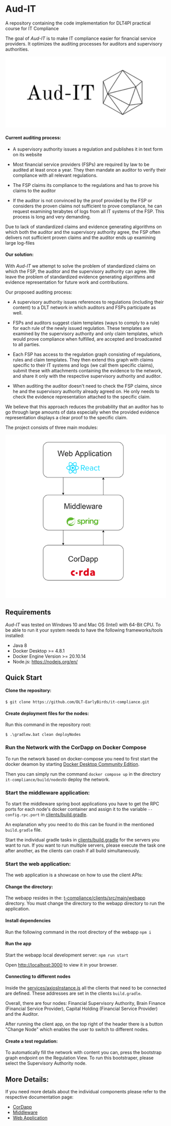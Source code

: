 # Aud-IT

A repository containing the code implementation for DLT4PI practical course for IT Compliance

The goal of _Aud-IT_ is to make IT compliance easier for financial service providers. It optimizes the auditing processes for auditors and supervisory authorities.

![logo](docs/media/logo.png "Logo")


#### Current auditing process:

- A supervisory authority issues a regulation and publishes it in text form on its website

- Most financial service providers (FSPs) are required by law to be audited at least once a year. They then mandate an auditor to verify their compliance with all relevant regulations.

- The FSP claims its compliance to the regulations and has to prove his claims to the auditor

- If the auditor is not convinced by the proof provided by the FSP or considers the proven claims not sufficient to prove compliance, he can request examining terabytes of logs from all IT systems of the FSP. This process is long and very demanding.

Due to lack of standardized claims and evidence generating algorithms on which both the auditor and the supervisory authority agree, the FSP often delivers not sufficient proven claims and the auditor ends up examining large log-files

#### Our solution:

With _Aud-IT_ we attempt to solve the problem of standardized claims on which the FSP, the auditor and the supervisory authority can agree. We leave the problem of standardized evidence generating algorithms and evidence representation for future work and contributions.

Our proposed auditing process:

- A supervisory authority issues references to regulations (including their content) to a DLT network in which auditors and FSPs participate as well.

- FSPs and auditors suggest claim templates (ways to comply to a rule) for each rule of the newly issued regulation. These templates are examined by the supervisory authority and only claim templates, which would prove compliance when fulfilled, are accepted and broadcasted to all parties.

- Each FSP has access to the regulation graph consisting of regulations, rules and claim templates. They then extend this graph with claims specific to their IT systems and logs (we call them specific claims), submit these with attachments containing the evidence to the network, and share it only with the respective supervisory authority and auditor.

- When auditing the auditor doesn't need to check the FSP claims, since he and the supervisory authority already agreed on. He only needs to check the evidence representation attached to the specific claim.

We believe that this approach reduces the probability that an auditor has to go through large amounts of data especially when the provided evidence representation displays a clear proof to the specific claim.

The project consists of three main modules:

![modules](docs/media/modules.png "Title")

## Requirements

_Aud-IT_ was tested on Windows 10 and Mac OS (Intel) with 64-Bit CPU. To be able to run it your system needs to have the following frameworks/tools installed:

- Java 8
- Docker Desktop >= 4.8.1
- Docker Engine Version >= 20.10.14
- Node.js: https://nodejs.org/en/

## Quick Start
#### Clone the repository:

```console
$ git clone https://github.com/DLT-EarlyBirds/it-compliance.git
```

#### Create deployment files for the nodes:

Run this command in the repository root:

```console
$ .\gradlew.bat clean deployNodes
```

### Run the Network with the CorDapp on Docker Compose

To run the network based on docker-compose you need to first start the docker deamon by starting [Docker Desktop Community Edition](https://docs.docker.com/get-docker/).

Then you can simply run the command `docker compose up` in the directory `it-compliance/build/nodes`to deploy the network.

### Start the middleware application:

To start the middleware spring boot applications you have to get the RPC ports for each node's docker container and assign it to the variable `--config.rpc.port` in [clients/build.gradle](/clients/build.gradle).

An explanation why you need to do this can be found in the mentioned `build.gradle` file.

Start the individual gradle tasks in [clients/build.gradle](/clients/build.gradle) for the servers you want to run. If you want to run multiple servers, please execute the task one after another, as the clients can crash if all build simultaneously. 

### Start the web application:
The web application is a showcase on how to use the client APIs: 
#### Change the directory:

The webapp resides in the: [t-compliance/clients/src/main/webapp](/clients/src/main/webapp/) directory.
You must change the directory to the webapp directory to run the application.

#### Install dependencies
Run the following command in the root directory of the webapp
`npm i`

#### Run the app
Start the webapp local development server:
`npm run start`

Open [http://localhost:3000](http://localhost:3000) to view it in your browser.

#### Connecting to different nodes

Inside the [services/axiosInstance.js](/clients/src/main/webapp/src/services/axiosInstance.tsx) all the clients that need to be connected are defined. These addresses are set in the clients `build.gradle`.

Overall, there are four nodes: Financial Supervisory Authority, Brain Finance (Financial Service Provider), Capital Holding (Financial Service Provider) and the Auditor.

After running the client app, on the top right of the header there is a button "Change Node" which enables the user to switch to different nodes.

#### Create a test regulation:
To automatically fill the network with content you can, press the bootstrap graph endpoint on the Regulation View. To run this bootstraper, please select the Supervisory Authority node.

## More Details:

If you need more details about the individual components please refer to the respective documentation page:

- [CorDapp](docs/cordapp.md)
- [Middleware](docs/middleware.md)
- [Web Application](docs/webapp.md)
